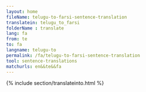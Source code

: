 ```yaml
---
layout: home
fileName: telugu-to-farsi-sentence-translation
translatein: telugu_to_farsi
folderName : translate
lang: fa
from: te
to: fa
langname: telugu-to
permalink: /fa/telugu-to-farsi-sentence-translation
tool: sentence-translations
matchurls: en&&te&&fa
---
```

{% include section/translateinto.html %}
